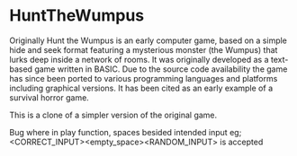 # HuntTheWumpus

Originally Hunt the Wumpus is an early computer game, based on a simple hide and seek format featuring a mysterious monster 
(the Wumpus) that lurks deep inside a network of rooms. It was originally developed as a text-based game written in BASIC. Due 
to the source code availability the game has since been ported to various programming languages and platforms including 
graphical versions. It has been cited as an early example of a survival horror game.

This is a clone of a simpler version of the original game.

Bug where in play function, spaces besided intended input eg; <CORRECT_INPUT><empty_space><RANDOM_INPUT> is accepted
